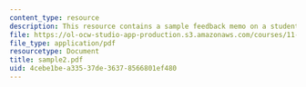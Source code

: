 ```yaml
---
content_type: resource
description: This resource contains a sample feedback memo on a student briefing.
file: https://ol-ocw-studio-app-production.s3.amazonaws.com/courses/11-914-planning-communication-spring-2007/4cebe1bea33537de36378566801ef480_sample2.pdf
file_type: application/pdf
resourcetype: Document
title: sample2.pdf
uid: 4cebe1be-a335-37de-3637-8566801ef480
---
```

